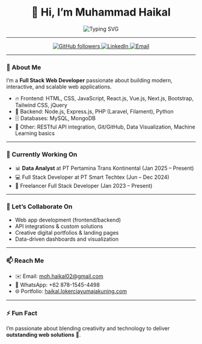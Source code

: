 <h1 align="center">👋 Hi, I’m Muhammad Haikal</h1>

<p align="center">
  <img src="https://readme-typing-svg.demolab.com?font=Fira+Code&size=25&pause=1000&color=00BFFF&width=435&lines=Full+Stack+Web+Developer;Passionate+about+scalable+web+apps;Lifelong+learner+and+problem-solver" alt="Typing SVG" />
</p>

---

<p align="center">
  <a href="https://github.com/haykal24">
    <img src="https://img.shields.io/github/followers/haykal24?label=Follow&style=social" alt="GitHub followers">
  </a>
  <a href="https://www.linkedin.com/in/muhammad-haikal24/">
    <img src="https://img.shields.io/badge/LinkedIn-Connect-blue?logo=linkedin" alt="LinkedIn">
  </a>
  <a href="mailto:moh.haikal02@gmail.com">
    <img src="https://img.shields.io/badge/Email-Contact-red?logo=gmail" alt="Email">
  </a>
</p>

---

### 🌟 About Me

I’m a **Full Stack Web Developer** passionate about building modern, interactive, and scalable web applications.

- 🔥 Frontend: HTML, CSS, JavaScript, React.js, Vue.js, Next.js, Bootstrap, Tailwind CSS, jQuery  
- 💾 Backend: Node.js, Express.js, PHP (Laravel, Filament), Python  
- 🗄️ Databases: MySQL, MongoDB  
- 🔗 Other: RESTful API integration, Git/GitHub, Data Visualization, Machine Learning basics

---

### 🚀 Currently Working On

- 📊 **Data Analyst** at PT Pertamina Trans Kontinental (Jan 2025 – Present)
- 💻 Full Stack Developer at PT Smart Techtex (Jun – Dec 2024)
- 🔧 Freelancer Full Stack Developer (Jan 2023 – Present)

---

### 🤝 Let’s Collaborate On

- Web app development (frontend/backend)  
- API integrations & custom solutions  
- Creative digital portfolios & landing pages  
- Data-driven dashboards and visualization

---

### 📫 Reach Me

- ✉️ Email: [moh.haikal02@gmail.com](mailto:moh.haikal02@gmail.com)  
- 📱 WhatsApp: +62 878-1545-4498  
- 🌐 Portfolio: [haikal.lokerciayumajakuning.com](https://haikal.lokerciayumajakuning.com)

---

### ⚡ Fun Fact

I’m passionate about blending creativity and technology to deliver **outstanding web solutions** 🚀.
